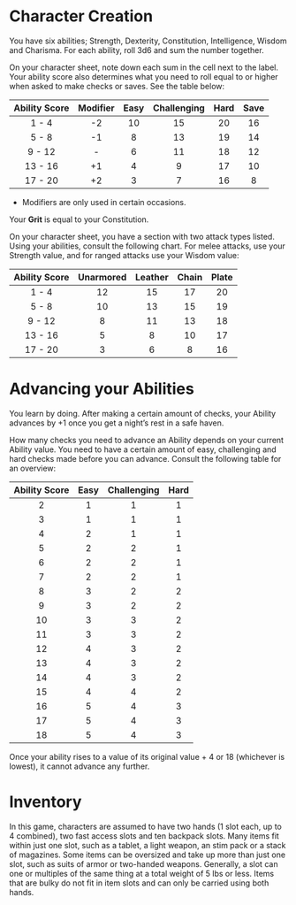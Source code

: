
# Character Creation

You have six abilities; Strength, Dexterity, Constitution, Intelligence, Wisdom and Charisma. For each ability, roll 3d6 and sum the number together. 

On your character sheet, note down each sum in the cell next to the label. Your ability score also determines what you need to roll equal to or higher when asked to make checks or saves. See the table below:

| Ability Score | Modifier | Easy | Challenging | Hard | Save |
| :---: | :---: | :---: | :---: | :---: | :---: |
| 1 - 4 | -2 | 10 | 15 | 20 | 16 |
| 5 - 8 | -1 | 8 | 13 | 19 | 14 |
| 9 - 12 | - | 6 | 11 | 18 | 12 |
| 13 - 16 | +1 | 4 | 9 | 17 | 10 |
| 17 - 20 | +2 | 3 | 7 | 16 | 8 |

* Modifiers are only used in certain occasions. 

Your **Grit** is equal to your Constitution.

On your character sheet, you have a section with two attack types listed. Using your abilities, consult the following chart. For melee attacks, use your Strength value, and for ranged attacks use your Wisdom value:

| Ability Score	| Unarmored |	Leather |	Chain	| Plate |
| :---: | :---: | :---: | :---: | :---: | 
| 1 - 4 |	12 |	15 | 17 | 20 |
| 5 - 8 | 10 | 13 | 15 | 19 |
| 9 - 12 | 8 | 11 | 13 | 18 |
| 13 - 16 | 5 | 8 | 10 | 17 |
| 17 - 20 |	3 | 6 | 8 | 16 |

# Advancing your Abilities
You learn by doing. After making a certain amount of checks, your Ability advances by +1 once you get a night’s rest in a safe haven. 

How many checks you need to advance an Ability depends on your current Ability value. You need to have a certain amount of easy, challenging and hard checks made before you can advance. Consult the following table for an overview:

| Ability Score | Easy | Challenging | Hard |
| :---: | :---: | :---: | :---: |
|2 | 1 | 1 | 1 | 
| 3 | 1 | 1 | 1 | 
|4 | 2| 1 |1 |
|5 | 2 | 2 | 1 |
|6 | 2 | 2 | 1| 
|7 | 2 | 2 | 1 |
|8| 3|2|2|
|9| 3|2|2|
|10|3|3|2|
|11|3|3|2|
|12|4|3|2|
|13|4|3|2|
| 14|4|3|2|
|15|4|4|2|
|16|5|4|3|
|17|5|4|3|
|18|5|4|3|

Once your ability rises to a value of its original value + 4 or 18 (whichever is lowest), it cannot advance any further. 

# Inventory
In this game, characters are assumed to have two hands (1 slot each, up to 4 combined), two fast access slots and ten backpack slots. Many items fit within just one slot, such as a tablet, a light weapon, an stim pack or a stack of magazines. Some items can be oversized and take up more than just one slot, such as suits of armor or  two-handed weapons. Generally, a slot can one or multiples of the same thing at a total weight of 5 lbs or less. Items that are bulky do not fit in item slots and can only be carried using both hands. 
